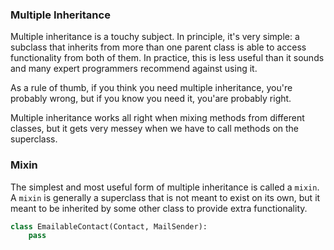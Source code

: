 ### Multiple Inheritance
Multiple inheritance is a touchy subject. In principle, it's very simple: a subclass that inherits from more than one 
parent class is able to access functionality from both of them. In practice, this is less useful than it sounds and many 
expert programmers recommend against using it.

As a rule of thumb, if you think you need multiple inheritance, you're probably wrong, but if you know you need it, you'are probably right.

Multiple inheritance works all right when mixing methods from different classes, but it gets very messey when we have to call methods on the superclass.

### Mixin
The simplest and most useful form of multiple inheritance is called a `mixin`. A `mixin` is generally a superclass that is not meant to exist on its own, but it meant to be inherited by some other class to provide extra functionality.

```python
class EmailableContact(Contact, MailSender):
    pass
```


